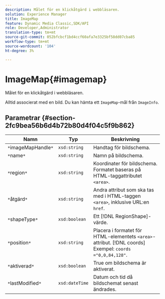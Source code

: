 ```yaml
---
description: Målet för en klickåtgärd i webbläsaren.
solution: Experience Manager
title: ImageMap
feature: Dynamic Media Classic,SDK/API
role: Developer,Administrator
translation-type: tm+mt
source-git-commit: 052bfcbcf1bd4ccf60afa7e3325bf58dd07cba85
workflow-type: tm+mt
source-wordcount: '104'
ht-degree: 3%

---
```



# ImageMap{#imagemap}

Målet för en klickåtgärd i webbläsaren.

Alltid associerat med en bild. Du kan hämta ett `ImageMap`-mål från `ImageInfo`.

## Parametrar {#section-2fc9bea56b6d4b72b80d4f04c5f9b862}

| Namn | Typ | Beskrivning |
|---|---|---|
| `*`imageMapHandle`*` | `xsd:string` | Handtag för bildschema. |
| `*`name`*` | `xsd:string` | Namn på bildschema. |
| `*`region`*` | `xsd:string` | Koordinater för bildschema. Formatet baseras på HTML-taggattributet `<area>`. |
| `*`åtgärd`*` | `xsd:string` | Andra attribut som ska tas med i HTML-taggen `<area>`, inklusive URL:en `href`. |
| `*`shapeType`*` | `xsd:boolean` | Ett [!DNL RegionShape]-värde. |
| `*`position`*` | `xsd:string` | Placera i formatet för HTML-elementets `<area>`-attribut. [!DNL coords] Exempel: `coords ="0,0,84,128"`. |
| `*`aktiverad`*` | `xsd:boolean` | True om bildschema är aktiverat. |
| `*`lastModified`*` | `xsd:dateTime` | Datum och tid då bildschemat senast ändrades. |

